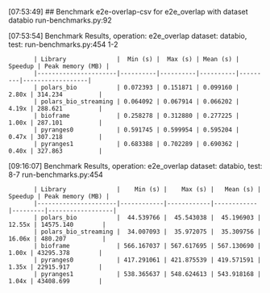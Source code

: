 [07:53:49] ## Benchmark e2e-overlap-csv for e2e_overlap with dataset databio                                                                                                                                   run-benchmarks.py:92

[07:53:54]  Benchmark Results, operation: e2e_overlap dataset: databio, test:                                                                                                                                 run-benchmarks.py:454
                                           1-2

           | Library              |  Min (s) |  Max (s) | Mean (s) | Speedup | Peak memory (MB) |
           |----------------------|----------|----------|----------|---------|------------------|
           | polars_bio           | 0.072393 | 0.151871 | 0.099160 |   2.80x | 314.234          |
           | polars_bio_streaming | 0.064092 | 0.067914 | 0.066202 |   4.19x | 288.621          |
           | bioframe             | 0.258278 | 0.312880 | 0.277225 |   1.00x | 287.101          |
           | pyranges0            | 0.591745 | 0.599954 | 0.595204 |   0.47x | 307.218          |
           | pyranges1            | 0.683388 | 0.702289 | 0.690362 |   0.40x | 327.863          |


[09:16:07]   Benchmark Results, operation: e2e_overlap dataset: databio, test: 8-7                                                                                                                            run-benchmarks.py:454

           | Library              |    Min (s) |    Max (s) |   Mean (s) | Speedup | Peak memory (MB) |
           |----------------------|------------|------------|------------|---------|------------------|
           | polars_bio           |  44.539766 |  45.543038 |  45.196903 |  12.55x | 14575.140        |
           | polars_bio_streaming |  34.007093 |  35.972075 |  35.309756 |  16.06x | 480.207          |
           | bioframe             | 566.167037 | 567.617695 | 567.130690 |   1.00x | 43295.378        |
           | pyranges0            | 417.291061 | 421.875539 | 419.571591 |   1.35x | 22915.917        |
           | pyranges1            | 538.365637 | 548.624613 | 543.918168 |   1.04x | 43408.699        |

